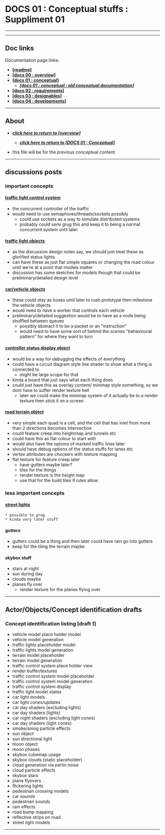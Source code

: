 # DOCS 01 : Conceptual stuffs : Suppliment 01

---
---

## Doc links

Documentation page links:
* [**[readme]**](./readme.md#doc-links)
* [**[docs 00 : overview]**](./docs_00_overview.md#doc-links)
* [**[docs 01 : conceptual]**](./docs_01_conceptual.md#doc-links)
    * [***[docs 01 : conceptual : old conceptual documentation]***](./docs_01_conceptual_suppliment_01.md#doc-links)
* [**[docs 02 : requirements]**](./docs_02_requirements.md#doc-links)
* [**[docs 03 : designables]**](./docs_03_designables.md#doc-links)
* [**[docs 04 : developments]**](./docs_04_developments.md#doc-links)

---

## About 

* [***click here to return to [overview]***](./docs_00_overview.md#docs-01--concepts-and-some-throwing-around-ideas)
    * [***click here to return to [DOCS 01 : Conceptual]***](./docs_01_conceptual.md#previous-conceptual-information)

* this file will be for the previous conceptual content

---

## discussions posts

### important concepts

####  [traffic light control system](https://github.com/corbeau217/cpp_opengl_vehicles/discussions/3)

* the concurrent controller of the traffic
* would need to use semaphores/threads/sockets possibly
    * could use sockets as a way to simulate distributed systems
    * probably could semi grug this and keep it to being a normal concurrent system until later

#### [traffic light objects](https://github.com/corbeau217/cpp_opengl_vehicles/discussions/4)

* as the discussion design notes say, we should just treat these as glorified status lights
* can have these as just flat simple squares or changing the road colour until we're at a point that models matter
* discussion has some sketches for models though that could be preliminary/detailed design level

#### [car/vehicle objects](https://github.com/corbeau217/cpp_opengl_vehicles/discussions/5)

* these could stay as boxes until later to rush prototype then milestone the vehicle objects
* would need to have a worker that controls each vehicle
* preliminary/detailed suggestion would be to have as a node being shuffled between queues
    * possibly abstract it to be a packet or an "instruction"
    * would need to have some sort of behind the scenes "behavioural pattern" for where they want to turn

#### [controller status display object](https://github.com/corbeau217/cpp_opengl_vehicles/discussions/6)

* would be a way for debugging the effects of everything
* could have a circuit diagram style line shader to show what a thing is connected to
    * might be large scope for that
* kinda a board that just says what each thing does
* could just have this as overlay content/ minimap style something, so we dont have to suffer render texture hell
    * later we could make the minimap system of it actually be to a render texture then stick it on a screen

#### [road terrain object](https://github.com/corbeau217/cpp_opengl_vehicles/discussions/2)

* very simple each quad is a cell, and the cell that has inlet from more than 2 directions becomes intersection
* could feature creep into heightmap and tunnels etc
* could have this as flat colour to start with
* would also have the options of marked traffic lines later
* should have debug options of the status stuffs for lanes etc
* vertex attributes are chockers with texture mapping
* flat texture for feature creep later
    * have gutters maybe later?
    * tiles for the things
    * render texture is the height map
    * use that for the build tiles if rules allow

### less important concepts

#### [street lights](https://github.com/corbeau217/cpp_opengl_vehicles/discussions/7)
    * possible to grug
    * kinda very later stuff

#### gutters

* gutters could be a thing and then later could have rain go into gutters
* keep for the tiling the terrain maybe

#### skybox stuff

* stars at night
* sun during day
* clouds maybe
* planes fly over
    * render texture for the planes flying over

---

## Actor/Objects/Concept identification drafts

### Concept identification listing [draft 1]

* vehicle model place holder model
* vehicle model generation
* traffic lights placeholder model
* traffic lights model generation
* terrain model placeholder
* terrain model generation
* traffic control system place holder view
* render buffer/textures
* traffic control system model placeholder
* traffic control system model generation
* traffic control system display
* traffic light model states
* car light models
* car light cones/updates
* car day shaders (excluding lights)
* car day shaders (lights)
* car night shaders (excluding light cones)
* car day shaders (light cones)
* smoke/smog particle effects
* sun object
* sun directional light
* moon object
* moon phases
* skybox cubemap usage
* skybox clouds (static placeholder)
* cloud generation via perlin noise
* cloud particle effects
* skybox stars
* plane flyovers
* flickering lights
* pedestrian crossing models
* car sounds
* pedestrian sounds
* rain effects
* road bump mapping
* reflective strips on road
* street light models


---
